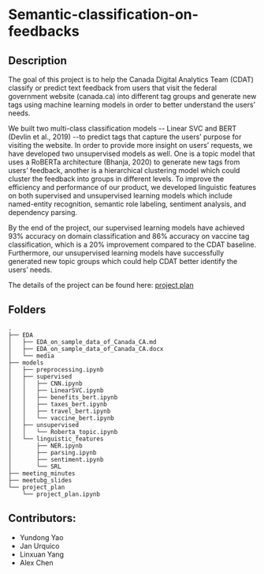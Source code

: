 # Semantic-classification-on-feedbacks

## Description

The goal of this project is to help the Canada Digital Analytics Team (CDAT) classify or predict text feedback from users that visit the federal government website (canada.ca) into different tag groups and generate new tags using machine learning models in order to better understand the users’ needs.

We built two multi-class classification models -- Linear SVC and BERT (Devlin et al., 2019) --to predict tags that capture the users’ purpose for visiting the website. In order to provide more insight on users’ requests, we have developed two unsupervised models as well. One is a topic model that uses a RoBERTa architecture (Bhanja, 2020) to generate new tags from users’ feedback, another is a hierarchical clustering model which could cluster the feedback into groups in different levels. To improve the efficiency and performance of our product, we developed linguistic features on both supervised and unsupervised learning models which include named-entity recognition, semantic role labeling, sentiment analysis, and dependency parsing.

By the end of the project, our supervised learning models have achieved 93% accuracy on domain classification and 86% accuracy on vaccine tag classification, which is a 20% improvement compared to the CDAT baseline. Furthermore, our unsupervised learning models have successfully generated new topic groups which could help CDAT better identify the users’ needs. 


The details of the project can be found here: [project plan](/project_plan/project_plan.ipynb)




## Folders

```
.
├── EDA
│   ├── EDA_on_sample_data_of_Canada_CA.md
│   ├── EDA_on_sample_data_of_Canada_CA.docx
│   └── media
├── models
│   ├── preprocessing.ipynb
│   ├── supervised
│   │   ├── CNN.ipynb
│   │   ├── LinearSVC.ipynb
│   │   ├── benefits_bert.ipynb
│   │   ├── taxes_bert.ipynb
│   │   ├── travel_bert.ipynb
│   │   └── vaccine_bert.ipynb
│   ├── unsupervised
│   │   └── Roberta_topic.ipynb
│   └── linguistic_features
│       ├── NER.ipynb
│       ├── parsing.ipynb
│       ├── sentiment.ipynb
│       └── SRL
├── meeting_minutes
├── meetubg_slides
└── project_plan
    └── project_plan.ipynb

```


## Contributors:
- Yundong Yao
- Jan Urquico
- Linxuan Yang
- Alex Chen


